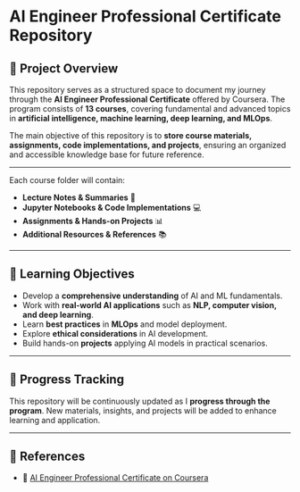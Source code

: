 # AI Engineer Professional Certificate Repository

## 📌 Project Overview

This repository serves as a structured space to document my journey through the **AI Engineer Professional Certificate** offered by Coursera. The program consists of **13 courses**, covering fundamental and advanced topics in **artificial intelligence, machine learning, deep learning, and MLOps**.

The main objective of this repository is to **store course materials, assignments, code implementations, and projects**, ensuring an organized and accessible knowledge base for future reference.

---

Each course folder will contain:

- **Lecture Notes & Summaries** 📝
- **Jupyter Notebooks & Code Implementations** 💻
- **Assignments & Hands-on Projects** 📊
- **Additional Resources & References** 📚

---

## 🎯 Learning Objectives

- Develop a **comprehensive understanding** of AI and ML fundamentals.
- Work with **real-world AI applications** such as **NLP, computer vision, and deep learning**.
- Learn **best practices** in **MLOps** and model deployment.
- Explore **ethical considerations** in AI development.
- Build hands-on **projects** applying AI models in practical scenarios.

---

## 🔄 Progress Tracking

This repository will be continuously updated as I **progress through the program**. New materials, insights, and projects will be added to enhance learning and application.

---

## 📌 References

- 🔗 [AI Engineer Professional Certificate on Coursera](https://www.coursera.org/professional-certificates/ai-engineer)
